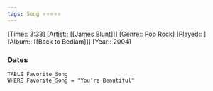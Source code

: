 ```yaml
---
tags: Song ⭐⭐⭐⭐⭐ 
---
```

[Time:: 3:33]
[Artist:: [[James Blunt]]]
[Genre:: Pop Rock]
[Played:: ]
[Album:: [[Back to Bedlam]]]
[Year:: 2004]
### Dates
````dataview
TABLE Favorite_Song
WHERE Favorite_Song = "You're Beautiful"
````